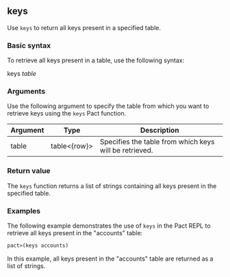 ## keys
Use `keys` to return all keys present in a specified table.

### Basic syntax

To retrieve all keys present in a table, use the following syntax:

keys *table*

### Arguments

Use the following argument to specify the table from which you want to retrieve keys using the `keys` Pact function.

| Argument | Type | Description |
| --- | --- | --- |
| table | table<{row}> | Specifies the table from which keys will be retrieved. |

### Return value

The `keys` function returns a list of strings containing all keys present in the specified table.

### Examples

The following example demonstrates the use of `keys` in the Pact REPL to retrieve all keys present in the "accounts" table:

```lisp
pact>(keys accounts)
```

In this example, all keys present in the "accounts" table are returned as a list of strings.
